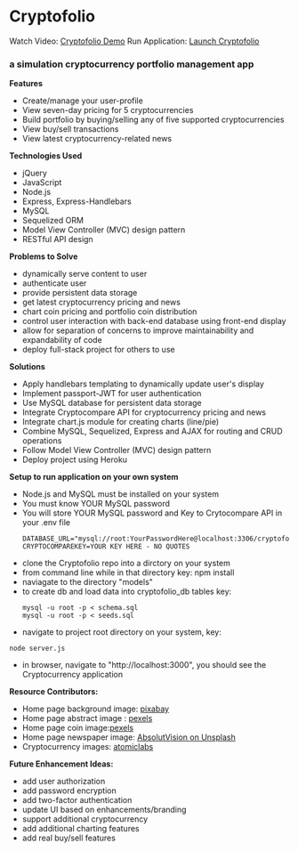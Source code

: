 # Cryptofolio

Watch Video: [Cryptofolio Demo](http://)
Run Application: [Launch Cryptofolio ](https://.herokuapp.com/)

### a simulation cryptocurrency portfolio management app 
**Features**
* Create/manage your user-profile
* View seven-day pricing for 5 cryptocurrencies
* Build portfolio by buying/selling any of five supported cryptocurrencies
* View buy/sell transactions
* View latest cryptocurrency-related news

**Technologies Used**
* jQuery
* JavaScript
* Node.js
* Express, Express-Handlebars
* MySQL
* Sequelized ORM
* Model View Controller (MVC) design pattern
* RESTful API design
  
**Problems to Solve**
* dynamically serve content to user
* authenticate user
* provide persistent data storage
* get latest cryptocurrency pricing and news
* chart coin pricing and portfolio coin distribution
* control user interaction with back-end database using front-end display
* allow for separation of concerns to improve maintainability and expandability of code
* deploy full-stack project for others to use

**Solutions** 
* Apply handlebars templating to dynamically update user's display
* Implement passport-JWT for user authentication
* Use MySQL database for persistent data storage
* Integrate Cryptocompare API for cryptocurrency pricing and news
* Integrate chart.js module for creating charts (line/pie)
* Combine MySQL, Sequelized, Express and AJAX for routing and CRUD operations
* Follow Model View Controller (MVC) design pattern
* Deploy project using Heroku

**Setup to run application on your own system**
* Node.js and MySQL must be installed on your system 
* You must know YOUR MySQL password 
* You will store YOUR MySQL password and Key to Crytocompare API in your .env file
    ```   
    DATABASE_URL="mysql://root:YourPasswordHere@localhost:3306/cryptofolio_db"
    CRYPTOCOMPAREKEY=YOUR KEY HERE - NO QUOTES
    ```
* clone the Cryptofolio repo into a dirctory on your system
* from command line while in that directory key: npm install
* naviagate to the directory "models"
* to create db and load data into cryptofolio_db tables key:
   ```
   mysql -u root -p < schema.sql
   mysql -u root -p < seeds.sql
   ``` 
* navigate to project root directory on your system, key: 
 ```
 node server.js
  ```
* in browser, navigate to "http://localhost:3000", you should see the Cryptocurrency application

**Resource Contributors:**
* Home page background image: [pixabay](https://pixabay.com/en/cosmos-dark-hd-wallpaper-milky-way-1853491/)
* Home page abstract image : [pexels](https://www.pexels.com/photo/abstract-art-blur-bright-373543/)
* Home page coin image:[pexels](https://www.pexels.com)
* Home page newspaper image: [AbsolutVision on Unsplash](https://unsplash.com/search/photos/newspaper)
* Cryptocurrency images: [atomiclabs](https://github.com/atomiclabs/cryptocurrency-icons)

**Future Enhancement Ideas:**
* add user authorization
* add password encryption
* add two-factor authentication
* update UI based on  enhancements/branding
* support additional cryptocurrency
* add additional charting features
* add real buy/sell features

